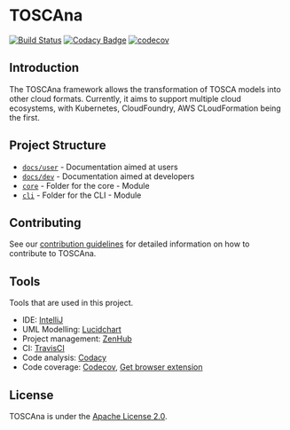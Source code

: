 # TOSCAna

[![Build Status](https://travis-ci.org/StuPro-TOSCAna/TOSCAna.svg?branch=ci)](https://travis-ci.org/StuPro-TOSCAna/TOSCAna)
[![Codacy Badge](https://api.codacy.com/project/badge/Grade/d002dc08115145e6992ba64aa494893e)](https://www.codacy.com/app/stupro-toscana/TOSCAna?utm_source=github.com&amp;utm_medium=referral&amp;utm_content=StuPro-TOSCAna/TOSCAna&amp;utm_campaign=Badge_Grade) [![codecov](https://codecov.io/gh/StuPro-TOSCAna/TOSCAna/branch/master/graph/badge.svg)](https://codecov.io/gh/StuPro-TOSCAna/TOSCAna)
## Introduction
The TOSCAna framework allows the transformation of TOSCA models into other cloud formats.
Currently, it aims to support multiple cloud ecosystems, with Kubernetes, CloudFoundry, AWS CLoudFormation being the first.
## Project Structure
- [`docs/user`](docs/user) - Documentation aimed at users
- [`docs/dev`](docs/dev) - Documentation aimed at developers
- [`core`](core) - Folder for the core - Module
- [`cli`](cli) - Folder for the CLI - Module
## Contributing
See our [contribution guidelines](CONTRIBUTING.md) for detailed information on how to contribute to TOSCAna.
## Tools
Tools that are used in this project.

- IDE: [IntelliJ](https://www.jetbrains.com/idea/)
- UML Modelling: [Lucidchart](https://www.lucidchart.com/)
- Project management: [ZenHub](https://www.zenhub.com/)
- CI: [TravisCI](https://travis-ci.org/nfode/stupro_toscana_vorprojekt)
- Code analysis: [Codacy](https://www.codacy.com/app/nfode/stupro_toscana_vorprojekt/dashboard)
- Code coverage: [Codecov](https://codecov.io/gh/nfode/stupro_toscana_vorprojekt), [Get browser extension](https://github.com/codecov/browser-extension)
## License
TOSCAna is under the [Apache License 2.0](LICENSE).

